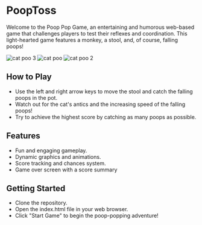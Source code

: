 # PoopToss
Welcome to the Poop Pop Game, an entertaining and humorous web-based game that challenges players to test their reflexes and coordination. This light-hearted game features a monkey, a stool, and, of course, falling poops!

![cat poo 3](https://github.com/user-attachments/assets/49a21bac-ea11-44eb-95fc-7a0bf067831e)
![cat poo](https://github.com/user-attachments/assets/568a3704-a864-4f70-99aa-4f5334a8aea4)
![cat poo 2](https://github.com/user-attachments/assets/a640e05d-8106-48b4-a5cc-7a7c2062662b)


## How to Play
- Use the left and right arrow keys to move the stool and catch the falling poops in the pot.
- Watch out for the cat's antics and the increasing speed of the falling poops!
- Try to achieve the highest score by catching as many poops as possible.

## Features
- Fun and engaging gameplay.
- Dynamic graphics and animations.
- Score tracking and chances system.
- Game over screen with a score summary

## Getting Started
- Clone the repository.
- Open the index.html file in your web browser.
- Click "Start Game" to begin the poop-popping adventure!



